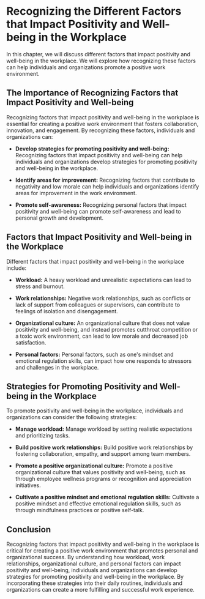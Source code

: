 Recognizing the Different Factors that Impact Positivity and Well-being in the Workplace
===============================================================================================================================================

In this chapter, we will discuss different factors that impact positivity and well-being in the workplace. We will explore how recognizing these factors can help individuals and organizations promote a positive work environment.

The Importance of Recognizing Factors that Impact Positivity and Well-being
---------------------------------------------------------------------------

Recognizing factors that impact positivity and well-being in the workplace is essential for creating a positive work environment that fosters collaboration, innovation, and engagement. By recognizing these factors, individuals and organizations can:

* **Develop strategies for promoting positivity and well-being:** Recognizing factors that impact positivity and well-being can help individuals and organizations develop strategies for promoting positivity and well-being in the workplace.

* **Identify areas for improvement:** Recognizing factors that contribute to negativity and low morale can help individuals and organizations identify areas for improvement in the work environment.

* **Promote self-awareness:** Recognizing personal factors that impact positivity and well-being can promote self-awareness and lead to personal growth and development.

Factors that Impact Positivity and Well-being in the Workplace
--------------------------------------------------------------

Different factors that impact positivity and well-being in the workplace include:

* **Workload:** A heavy workload and unrealistic expectations can lead to stress and burnout.

* **Work relationships:** Negative work relationships, such as conflicts or lack of support from colleagues or supervisors, can contribute to feelings of isolation and disengagement.

* **Organizational culture:** An organizational culture that does not value positivity and well-being, and instead promotes cutthroat competition or a toxic work environment, can lead to low morale and decreased job satisfaction.

* **Personal factors:** Personal factors, such as one's mindset and emotional regulation skills, can impact how one responds to stressors and challenges in the workplace.

Strategies for Promoting Positivity and Well-being in the Workplace
-------------------------------------------------------------------

To promote positivity and well-being in the workplace, individuals and organizations can consider the following strategies:

* **Manage workload:** Manage workload by setting realistic expectations and prioritizing tasks.

* **Build positive work relationships:** Build positive work relationships by fostering collaboration, empathy, and support among team members.

* **Promote a positive organizational culture:** Promote a positive organizational culture that values positivity and well-being, such as through employee wellness programs or recognition and appreciation initiatives.

* **Cultivate a positive mindset and emotional regulation skills:** Cultivate a positive mindset and effective emotional regulation skills, such as through mindfulness practices or positive self-talk.

Conclusion
----------

Recognizing factors that impact positivity and well-being in the workplace is critical for creating a positive work environment that promotes personal and organizational success. By understanding how workload, work relationships, organizational culture, and personal factors can impact positivity and well-being, individuals and organizations can develop strategies for promoting positivity and well-being in the workplace. By incorporating these strategies into their daily routines, individuals and organizations can create a more fulfilling and successful work experience.
